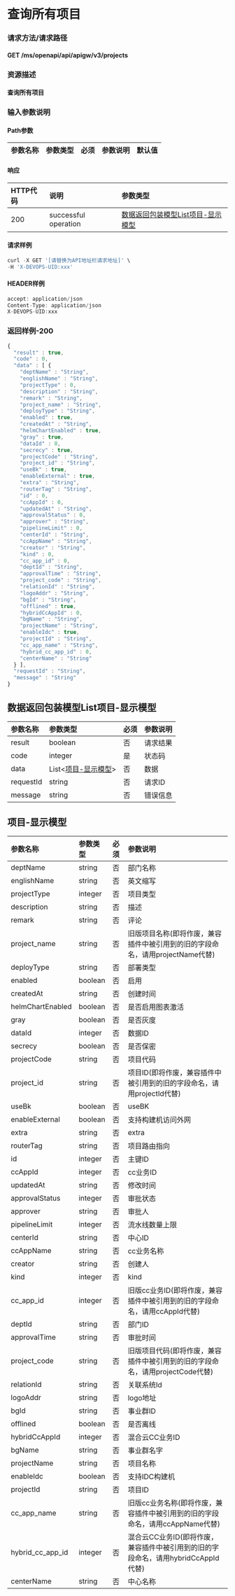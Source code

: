 # 查询所有项目

### 请求方法/请求路径

#### GET  /ms/openapi/api/apigw/v3/projects

### 资源描述

#### 查询所有项目

### 输入参数说明

#### Path参数

| 参数名称 | 参数类型 | 必须 | 参数说明 | 默认值 |
| :--- | :--- | :--- | :--- | :--- |


#### 响应

| HTTP代码 | 说明 | 参数类型 |
| :--- | :--- | :--- |
| 200 | successful operation | [数据返回包装模型List项目-显示模型](query-all-items.md) |

#### 请求样例

```javascript
curl -X GET '[请替换为API地址栏请求地址]' \
-H 'X-DEVOPS-UID:xxx'
```

#### HEADER样例

```javascript
accept: application/json
Content-Type: application/json
X-DEVOPS-UID:xxx
```

### 返回样例-200

```javascript
{
  "result" : true,
  "code" : 0,
  "data" : [ {
    "deptName" : "String",
    "englishName" : "String",
    "projectType" : 0,
    "description" : "String",
    "remark" : "String",
    "project_name" : "String",
    "deployType" : "String",
    "enabled" : true,
    "createdAt" : "String",
    "helmChartEnabled" : true,
    "gray" : true,
    "dataId" : 0,
    "secrecy" : true,
    "projectCode" : "String",
    "project_id" : "String",
    "useBk" : true,
    "enableExternal" : true,
    "extra" : "String",
    "routerTag" : "String",
    "id" : 0,
    "ccAppId" : 0,
    "updatedAt" : "String",
    "approvalStatus" : 0,
    "approver" : "String",
    "pipelineLimit" : 0,
    "centerId" : "String",
    "ccAppName" : "String",
    "creator" : "String",
    "kind" : 0,
    "cc_app_id" : 0,
    "deptId" : "String",
    "approvalTime" : "String",
    "project_code" : "String",
    "relationId" : "String",
    "logoAddr" : "String",
    "bgId" : "String",
    "offlined" : true,
    "hybridCcAppId" : 0,
    "bgName" : "String",
    "projectName" : "String",
    "enableIdc" : true,
    "projectId" : "String",
    "cc_app_name" : "String",
    "hybrid_cc_app_id" : 0,
    "centerName" : "String"
  } ],
  "requestId" : "String",
  "message" : "String"
}
```

## 数据返回包装模型List项目-显示模型

| 参数名称 | 参数类型 | 必须 | 参数说明 |
| :--- | :--- | :--- | :--- |
| result | boolean | 否 | 请求结果 |
| code | integer | 是 | 状态码 |
| data | List&lt;[项目-显示模型](query-all-items.md)&gt; | 否 | 数据 |
| requestId | string | 否 | 请求ID |
| message | string | 否 | 错误信息 |

## 项目-显示模型

| 参数名称 | 参数类型 | 必须 | 参数说明 |
| :--- | :--- | :--- | :--- |
| deptName | string | 否 | 部门名称 |
| englishName | string | 否 | 英文缩写 |
| projectType | integer | 否 | 项目类型 |
| description | string | 否 | 描述 |
| remark | string | 否 | 评论 |
| project\_name | string | 否 | 旧版项目名称\(即将作废，兼容插件中被引用到的旧的字段命名，请用projectName代替\) |
| deployType | string | 否 | 部署类型 |
| enabled | boolean | 否 | 启用 |
| createdAt | string | 否 | 创建时间 |
| helmChartEnabled | boolean | 否 | 是否启用图表激活 |
| gray | boolean | 否 | 是否灰度 |
| dataId | integer | 否 | 数据ID |
| secrecy | boolean | 否 | 是否保密 |
| projectCode | string | 否 | 项目代码 |
| project\_id | string | 否 | 项目ID\(即将作废，兼容插件中被引用到的旧的字段命名，请用projectId代替\) |
| useBk | boolean | 否 | useBK |
| enableExternal | boolean | 否 | 支持构建机访问外网 |
| extra | string | 否 | extra |
| routerTag | string | 否 | 项目路由指向 |
| id | integer | 否 | 主键ID |
| ccAppId | integer | 否 | cc业务ID |
| updatedAt | string | 否 | 修改时间 |
| approvalStatus | integer | 否 | 审批状态 |
| approver | string | 否 | 审批人 |
| pipelineLimit | integer | 否 | 流水线数量上限 |
| centerId | string | 否 | 中心ID |
| ccAppName | string | 否 | cc业务名称 |
| creator | string | 否 | 创建人 |
| kind | integer | 否 | kind |
| cc\_app\_id | integer | 否 | 旧版cc业务ID\(即将作废，兼容插件中被引用到的旧的字段命名，请用ccAppId代替\) |
| deptId | string | 否 | 部门ID |
| approvalTime | string | 否 | 审批时间 |
| project\_code | string | 否 | 旧版项目代码\(即将作废，兼容插件中被引用到的旧的字段命名，请用projectCode代替\) |
| relationId | string | 否 | 关联系统Id |
| logoAddr | string | 否 | logo地址 |
| bgId | string | 否 | 事业群ID |
| offlined | boolean | 否 | 是否离线 |
| hybridCcAppId | integer | 否 | 混合云CC业务ID |
| bgName | string | 否 | 事业群名字 |
| projectName | string | 否 | 项目名称 |
| enableIdc | boolean | 否 | 支持IDC构建机 |
| projectId | string | 否 | 项目ID |
| cc\_app\_name | string | 否 | 旧版cc业务名称\(即将作废，兼容插件中被引用到的旧的字段命名，请用ccAppName代替\) |
| hybrid\_cc\_app\_id | integer | 否 | 混合云CC业务ID\(即将作废，兼容插件中被引用到的旧的字段命名，请用hybridCcAppId代替\) |
| centerName | string | 否 | 中心名称 |

